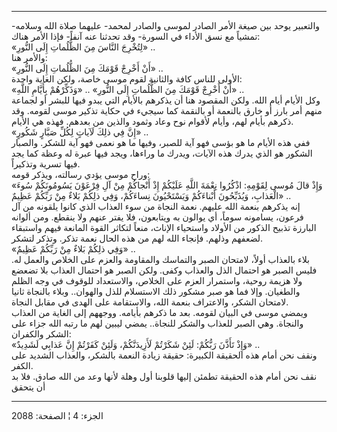 ------------------------------------------------------------------------

والتعبير يوحد بين صيغة الأمر الصادر لموسى والصادر لمحمد- عليهما صلاة
الله وسلامه- تمشياً مع نسق الأداء في السورة- وقد تحدثنا عنه آنفاً- فإذا
الأمر هناك:  
«لِتُخْرِجَ النَّاسَ مِنَ الظُّلُماتِ إِلَى النُّورِ» ..  
والأمر هنا:  
«أَنْ أَخْرِجْ قَوْمَكَ مِنَ الظُّلُماتِ إِلَى النُّورِ» ..  
الأولى للناس كافة والثانية لقوم موسى خاصة، ولكن الغاية واحدة:  
«أَنْ أَخْرِجْ قَوْمَكَ مِنَ الظُّلُماتِ إِلَى النُّورِ» .. «وَذَكِّرْهُمْ بِأَيَّامِ اللَّهِ» ..  
وكل الأيام أيام الله. ولكن المقصود هنا أن يذكرهم بالأيام التي يبدو فيها
للبشر أو لجماعة منهم أمر بارز أو خارق بالنعمة أو بالنقمة كما سيجيء في
حكاية تذكير موسى لقومه. وقد ذكرهم بأيام لهم، وأيام لأقوام نوح وعاد وثمود
والذين من بعدهم. فهذه هي الأيام.  
«إِنَّ فِي ذلِكَ لَآياتٍ لِكُلِّ صَبَّارٍ شَكُورٍ» ..  
ففي هذه الأيام ما هو بؤسى فهو آية للصبر، وفيها ما هو نعمى فهو آية للشكر.
والصبار الشكور هو الذي يدرك هذه الآيات، ويدرك ما وراءها، ويجد فيها عبرة
له وعظة كما يجد فيها تسرية وتذكيراً.  
وراح موسى يؤدي رسالته، ويذكر قومه:  
«وَإِذْ قالَ مُوسى لِقَوْمِهِ: اذْكُرُوا نِعْمَةَ اللَّهِ عَلَيْكُمْ إِذْ أَنْجاكُمْ مِنْ آلِ فِرْعَوْنَ
يَسُومُونَكُمْ سُوءَ الْعَذابِ، وَيُذَبِّحُونَ أَبْناءَكُمْ وَيَسْتَحْيُونَ نِساءَكُمْ، وَفِي ذلِكُمْ بَلاءٌ مِنْ
رَبِّكُمْ عَظِيمٌ» ..  
إنه يذكرهم بنعمة الله عليهم. نعمة النجاة من سوء العذاب الذي كانوا يلقونه
من آل فرعون، يسامونه سوماً، أي يوالون به ويتابعون، فلا يفتر عنهم ولا
ينقطع. ومن ألوانه البارزة تذبيح الذكور من الأولاد واستحياء الإناث، منعاً
لتكاثر القوة المانعة فيهم واستبقاء لضعفهم وذلهم. فإنجاء الله لهم من هذه
الحال نعمة تذكر. وتذكر لتشكر.  
«وَفِي ذلِكُمْ بَلاءٌ مِنْ رَبِّكُمْ عَظِيمٌ» ..  
بلاء بالعذاب أولاً، لامتحان الصبر والتماسك والمقاومة والعزم على الخلاص
والعمل له. فليس الصبر هو احتمال الذل والعذاب وكفى. ولكن الصبر هو احتمال
العذاب بلا تضعضع ولا هزيمة روحية، واستمرار العزم على الخلاص، والاستعداد
للوقوف في وجه الظلم والطغيان. وإلا فما هو صبر مشكور ذلك الاستسلام للذل
والهوان.. وبلاء بالنجاة ثانيا لامتحان الشكر، والاعتراف بنعمة الله،
والاستقامة على الهدى في مقابل النجاة.  
ويمضي موسى في البيان لقومه. بعد ما ذكرهم بأيامه. ووجههم إلى الغاية من
العذاب والنجاة. وهي الصبر للعذاب والشكر للنجاة.. يمضي ليبين لهم ما رتبه
الله جزاء على الشكر والكفران:  
«وَإِذْ تَأَذَّنَ رَبُّكُمْ: لَئِنْ شَكَرْتُمْ لَأَزِيدَنَّكُمْ، وَلَئِنْ كَفَرْتُمْ إِنَّ عَذابِي لَشَدِيدٌ» ..  
ونقف نحن أمام هذه الحقيقة الكبيرة: حقيقة زيادة النعمة بالشكر، والعذاب
الشديد على الكفر.  
نقف نحن أمام هذه الحقيقة تطمئن إليها قلوبنا أول وهلة لأنها وعد من الله
صادق. فلا بد أن يتحقق

------------------------------------------------------------------------

الجزء: 4 ¦ الصفحة: 2088
